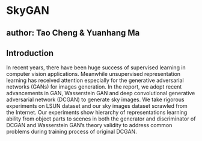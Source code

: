 # SkyGAN

## author: Tao Cheng & Yuanhang Ma

## Introduction

In recent years, there have been huge success of supervised learning in computer vision applications. Meanwhile unsupervised representation learning has received attention especially for the generative adversarial networks (GANs) for images generation. In the report, we adopt recent advancements in GAN, Wasserstein GAN and deep convolutional generative adversarial network (DCGAN) to generate sky images. We take rigorous experiments on LSUN dataset and our sky images dataset scrawled from the Internet. Our experiments show hierarchy of representations learning ability from object parts to scenes in both the generator and discriminator of DCGAN and Wasserstein GAN’s theory validity to address common problems during training process of original DCGAN. 

